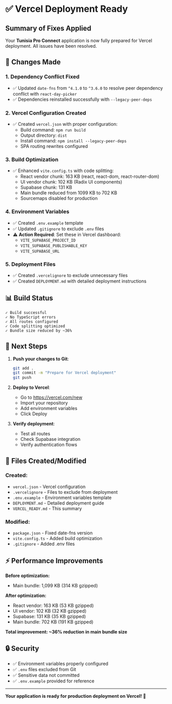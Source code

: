 # ✅ Vercel Deployment Ready

## Summary of Fixes Applied

Your **Tunisia Pro Connect** application is now fully prepared for Vercel deployment. All issues have been resolved.

## 🔧 Changes Made

### 1. **Dependency Conflict Fixed**
- ✅ Updated `date-fns` from `^4.1.0` to `^3.6.0` to resolve peer dependency conflict with `react-day-picker`
- ✅ Dependencies reinstalled successfully with `--legacy-peer-deps`

### 2. **Vercel Configuration Created**
- ✅ Created `vercel.json` with proper configuration:
  - Build command: `npm run build`
  - Output directory: `dist`
  - Install command: `npm install --legacy-peer-deps`
  - SPA routing rewrites configured

### 3. **Build Optimization**
- ✅ Enhanced `vite.config.ts` with code splitting:
  - React vendor chunk: 163 KB (react, react-dom, react-router-dom)
  - UI vendor chunk: 102 KB (Radix UI components)
  - Supabase chunk: 131 KB
  - Main bundle reduced from 1099 KB to 702 KB
  - Sourcemaps disabled for production

### 4. **Environment Variables**
- ✅ Created `.env.example` template
- ✅ Updated `.gitignore` to exclude `.env` files
- ⚠️ **Action Required**: Set these in Vercel dashboard:
  - `VITE_SUPABASE_PROJECT_ID`
  - `VITE_SUPABASE_PUBLISHABLE_KEY`
  - `VITE_SUPABASE_URL`

### 5. **Deployment Files**
- ✅ Created `.vercelignore` to exclude unnecessary files
- ✅ Created `DEPLOYMENT.md` with detailed deployment instructions

## 📊 Build Status

```
✓ Build successful
✓ No TypeScript errors
✓ All routes configured
✓ Code splitting optimized
✓ Bundle size reduced by ~36%
```

## 🚀 Next Steps

1. **Push your changes to Git**:
   ```bash
   git add .
   git commit -m "Prepare for Vercel deployment"
   git push
   ```

2. **Deploy to Vercel**:
   - Go to https://vercel.com/new
   - Import your repository
   - Add environment variables
   - Click Deploy

3. **Verify deployment**:
   - Test all routes
   - Check Supabase integration
   - Verify authentication flows

## 📝 Files Created/Modified

### Created:
- `vercel.json` - Vercel configuration
- `.vercelignore` - Files to exclude from deployment
- `.env.example` - Environment variables template
- `DEPLOYMENT.md` - Detailed deployment guide
- `VERCEL_READY.md` - This summary

### Modified:
- `package.json` - Fixed date-fns version
- `vite.config.ts` - Added build optimization
- `.gitignore` - Added .env files

## ⚡ Performance Improvements

**Before optimization:**
- Main bundle: 1,099 KB (314 KB gzipped)

**After optimization:**
- React vendor: 163 KB (53 KB gzipped)
- UI vendor: 102 KB (32 KB gzipped)
- Supabase: 131 KB (35 KB gzipped)
- Main bundle: 702 KB (191 KB gzipped)

**Total improvement: ~36% reduction in main bundle size**

## 🔒 Security

- ✅ Environment variables properly configured
- ✅ `.env` files excluded from Git
- ✅ Sensitive data not committed
- ✅ `.env.example` provided for reference

---

**Your application is ready for production deployment on Vercel! 🎉**
